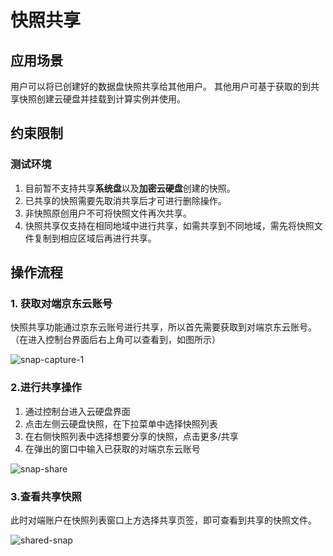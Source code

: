 # 快照共享



## 应用场景

用户可以将已创建好的数据盘快照共享给其他用户。 其他用户可基于获取的到共享快照创建云硬盘并挂载到计算实例并使用。



## 约束限制

### 测试环境

1. 目前暂不支持共享**系统盘**以及**加密云硬盘**创建的快照。
2. 已共享的快照需要先取消共享后才可进行删除操作。
3. 非快照原创用户不可将快照文件再次共享。
4. 快照共享仅支持在相同地域中进行共享，如需共享到不同地域，需先将快照文件复制到相应区域后再进行共享。

## 操作流程

### 1. 获取对端京东云账号

快照共享功能通过京东云账号进行共享，所以首先需要获取到对端京东云账号。（在进入控制台界面后右上角可以查看到，如图所示）

![ snap-capture-1 ](../../../../image/Elastic-Compute/CloudDisk/snap-capture-1.png)

### 2.进行共享操作

1. 通过控制台进入云硬盘界面
2. 点击左侧云硬盘快照，在下拉菜单中选择快照列表
3. 在右侧快照列表中选择想要分享的快照，点击更多/共享
4. 在弹出的窗口中输入已获取的对端京东云账号

![ snap-share ](../../../../image/Elastic-Compute/CloudDisk/snap-share.png)

### 3.查看共享快照

此时对端账户在快照列表窗口上方选择共享页签，即可查看到共享的快照文件。


![ shared-snap ](../../../../image/Elastic-Compute/CloudDisk/shared-snap.png)

